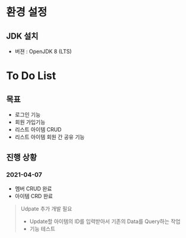 # 환경 설정
## JDK 설치 
* 버젼 : OpenJDK 8 (LTS)

# To Do List

## 목표
* 로그인 기능
* 회원 가입기능
* 리스트 아이템 CRUD
* 리스트 아이템 회원 간 공유 기능

## 진행 상황
### 2021-04-07
* 멤버 CRUD 완료
* 아이템 CRD 완료
> Udpate 추가 개발 필요
> + Update할 아이템의 ID를 입력받아서 기존의 Data를 Query하는 작업
> + 기능 테스트
 

